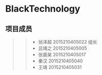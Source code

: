 BlackTechnology
===========
项目成员
----------
>>* 翁泽超 2015210405022  组长
>>* 吕靖之 2015210405005
>>* 张晨昊 2015210405017
>>* 秦汉  2015210405040
>>* 王靖  2015210405031
